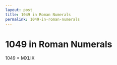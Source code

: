 ```yaml
---
layout: post
title: 1049 in Roman Numerals
permalink: 1049-in-roman-numerals
---
```


# 1049 in Roman Numerals

1049 = MXLIX
